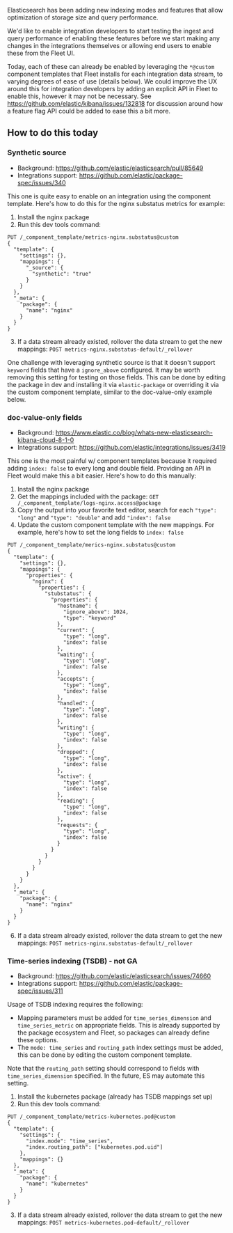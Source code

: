 Elasticsearch has been adding new indexing modes and features that allow optimization of storage size and query performance.

We'd like to enable integration developers to start testing the ingest and query performance of enabling these features before we start making any changes in the integrations themselves or allowing end users to enable these from the Fleet UI.

Today, each of these can already be enabled by leveraging the `*@custom` component templates that Fleet installs for each integration data stream, to varying degrees of ease of use (details below). We could improve the UX around this for integration developers by adding an explicit API in Fleet to enable this, however it may not be necessary. See https://github.com/elastic/kibana/issues/132818 for discussion around how a feature flag API could be added to ease this a bit more.

## How to do this today

### Synthetic source

- Background: https://github.com/elastic/elasticsearch/pull/85649
- Integrations support: https://github.com/elastic/package-spec/issues/340

This one is quite easy to enable on an integration using the component template. Here's how to do this for the nginx substatus metrics for example:

1. Install the nginx package
2. Run this dev tools command:
```
PUT /_component_template/metrics-nginx.substatus@custom
{
  "template": {
    "settings": {},
    "mappings": {
      "_source": {
        "synthetic": "true"
      }
    }
  },
  "_meta": {
    "package": {
      "name": "nginx"
    }
  }
}
```
3. If a data stream already existed, rollover the data stream to get the new mappings: `POST metrics-nginx.substatus-default/_rollover`

One challenge with leveraging synthetic source is that it doesn't support `keyword` fields that have a `ignore_above` configured. It may be worth removing this setting for testing on those fields. This can be done by editing the package in dev and installing it via `elastic-package` or overriding it via the custom component template, similar to the doc-value-only example below.

### doc-value-only fields

- Background: https://www.elastic.co/blog/whats-new-elasticsearch-kibana-cloud-8-1-0
- Integrations support: https://github.com/elastic/integrations/issues/3419

This one is the most painful w/ component templates because it required adding `index: false` to every long and double field. Providing an API in Fleet would make this a bit easier. Here's how to do this manually:

1. Install the nginx package
2. Get the mappings included with the package: `GET /_component_template/logs-nginx.access@package`
3. Copy the output into your favorite text editor, search for each `"type": "long"` and `"type": "double"` and add `"index": false`
5. Update the custom component template with the new mappings. For example, here's how to set the long fields to `index: false`
```
PUT /_component_template/merics-nginx.substatus@custom
{
  "template": {
    "settings": {},
    "mappings": {
      "properties": {
        "nginx": {
          "properties": {
            "stubstatus": {
              "properties": {
                "hostname": {
                  "ignore_above": 1024,
                  "type": "keyword"
                },
                "current": {
                  "type": "long",
                  "index": false
                },
                "waiting": {
                  "type": "long",
                  "index": false
                },
                "accepts": {
                  "type": "long",
                  "index": false
                },
                "handled": {
                  "type": "long",
                  "index": false
                },
                "writing": {
                  "type": "long",
                  "index": false
                },
                "dropped": {
                  "type": "long",
                  "index": false
                },
                "active": {
                  "type": "long",
                  "index": false
                },
                "reading": {
                  "type": "long",
                  "index": false
                },
                "requests": {
                  "type": "long",
                  "index": false
                }
              }
            }
          }
        }
      }
    }
  },
  "_meta": {
    "package": {
      "name": "nginx"
    }
  }
}
```
6. If a data stream already existed, rollover the data stream to get the new mappings: `POST metrics-nginx.substatus-default/_rollover`

### Time-series indexing (TSDB) - not GA

- Background: https://github.com/elastic/elasticsearch/issues/74660
- Integrations support: https://github.com/elastic/package-spec/issues/311

Usage of TSDB indexing requires the following:
- Mapping parameters must be added for `time_series_dimension` and `time_series_metric` on appropriate fields. This is already supported by the package ecosystem and Fleet, so packages can already define these options.
- The `mode: time_series` and `routing_path` index settings must be added, this can be done by editing the custom component template.

Note that the `routing_path` setting should correspond to fields with `time_series_dimension` specified. In the future, ES may automate this setting.

1. Install the kubernetes package (already has TSDB mappings set up)
2. Run this dev tools command:
```
PUT /_component_template/metrics-kubernetes.pod@custom
{
  "template": {
    "settings": {
      "index.mode": "time_series",
      "index.routing_path": ["kubernetes.pod.uid"]
    },
    "mappings": {}
  },
  "_meta": {
    "package": {
      "name": "kubernetes"
    }
  }
}
```
3. If a data stream already existed, rollover the data stream to get the new mappings: `POST metrics-kubernetes.pod-default/_rollover`
